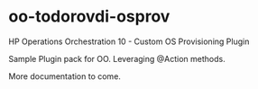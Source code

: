 oo-todorovdi-osprov
===================

HP Operations Orchestration 10 - Custom OS Provisioning Plugin

Sample Plugin pack for OO. Leveraging @Action methods.

More documentation to come.
